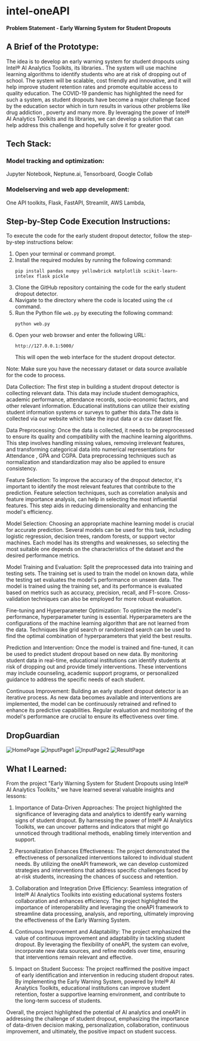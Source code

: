 # intel-oneAPI

#### Problem Statement - Early Warning System for Student Dropouts


## A Brief of the Prototype:
  
  The idea is to develop an early warning system for student dropouts using Intel® AI Analytics Toolkits, its libraries.. The system will use machine learning algorithms to identify students who are at risk of dropping out of 
school. The system will be scalable, cost friendly and innovative, and it will help improve student retention rates and promote equitable access to quality education. The COVID-19 pandemic has highlighted the need for such a system, as student dropouts 
have become a major challenge faced by the education sector which in turn results in various other problems like drug addiction , poverty and many more. By leveraging the power of Intel® AI Analytics Toolkits and its libraries, we can develop a 
solution that can help address this challenge and hopefully solve it for greater good.
  
## Tech Stack: 
   
### Model tracking and optimization:
Jupyter Notebook,
Neptune.ai,
Tensorboard,
Google Collab

### Modelserving and web app development:
One API toolkits,
Flask,
FastAPI,
Streamlit,
AWS Lambda,

   
## Step-by-Step Code Execution Instructions:
 To execute the code for the early student dropout detector, follow the step-by-step instructions below:

1. Open your terminal or command prompt.
2. Install the required modules by running the following command:
   ```
   pip install pandas numpy yellowbrick matplotlib scikit-learn-intelex flask pickle
   ```
3. Clone the GitHub repository containing the code for the early student dropout detector.
4. Navigate to the directory where the code is located using the `cd` command.
5. Run the Python file `web.py` by executing the following command:
   ```
   python web.py
   ```
6. Open your web browser and enter the following URL:
   ```
   http://127.0.0.1:5000/
   ```
   This will open the web interface for the student dropout detector.
   
Note: Make sure you have the necessary dataset or data source available for the code to process.

Data Collection:
The first step in building a student dropout detector is collecting relevant data. This data may include student demographics, academic performance, attendance records, socio-economic factors, and other relevant information. Educational institutions can utilize their existing student information systems or surveys to gather this data.The data is collected via our website which take the input data or a csv dataset file.

Data Preprocessing:
Once the data is collected, it needs to be preprocessed to ensure its quality and compatibility with the machine learning algorithms. This step involves handling missing values, removing irrelevant features, and transforming categorical data into numerical representations for Attendance , GPA and CGPA. Data preprocessing techniques such as normalization and standardization may also be applied to ensure consistency.

Feature Selection:
To improve the accuracy of the dropout detector, it's important to identify the most relevant features that contribute to the prediction. Feature selection techniques, such as correlation analysis and feature importance analysis, can help in selecting the most influential features. This step aids in reducing dimensionality and enhancing the model's efficiency.

Model Selection:
Choosing an appropriate machine learning model is crucial for accurate prediction. Several models can be used for this task, including logistic regression, decision trees, random forests, or support vector machines. Each model has its strengths and weaknesses, so selecting the most suitable one depends on the characteristics of the dataset and the desired performance metrics.

Model Training and Evaluation:
Split the preprocessed data into training and testing sets. The training set is used to train the model on known data, while the testing set evaluates the model's performance on unseen data. The model is trained using the training set, and its performance is evaluated based on metrics such as accuracy, precision, recall, and F1-score. Cross-validation techniques can also be employed for more robust evaluation.

Fine-tuning and Hyperparameter Optimization:
To optimize the model's performance, hyperparameter tuning is essential. Hyperparameters are the configurations of the machine learning algorithm that are not learned from the data. Techniques like grid search or randomized search can be used to find the optimal combination of hyperparameters that yield the best results.

Prediction and Intervention:
Once the model is trained and fine-tuned, it can be used to predict student dropout based on new data. By monitoring student data in real-time, educational institutions can identify students at risk of dropping out and provide timely interventions. These interventions may include counseling, academic support programs, or personalized guidance to address the specific needs of each student.

Continuous Improvement:
Building an early student dropout detector is an iterative process. As new data becomes available and interventions are implemented, the model can be continuously retrained and refined to enhance its predictive capabilities. Regular evaluation and monitoring of the model's performance are crucial to ensure its effectiveness over time.
  
## DropGuardian 
![HomePage](https://github.com/RuPaul23/intel-oneAPI/assets/105512611/464c8047-3d26-4b39-9d36-eca5c625bb6f)
![InputPage1](https://github.com/RuPaul23/intel-oneAPI/assets/105512611/ca7018d7-fc6c-4ad2-a063-0afef349e1f8)
![InputPage2](https://github.com/RuPaul23/intel-oneAPI/assets/105512611/9d84af03-a04d-467a-8ea1-044f0ad143a8)
![ResultPage](https://github.com/RuPaul23/intel-oneAPI/assets/105512611/4f766eda-0885-41db-84ea-d533dc598f6f)

## What I Learned:
  From the project "Early Warning System for Student Dropouts using Intel® AI Analytics Toolkits," we have learned several valuable insights and lessons:

1. Importance of Data-Driven Approaches: The project highlighted the significance of leveraging data and analytics to identify early warning signs of student dropout. By harnessing the power of Intel® AI Analytics Toolkits, we can uncover patterns and indicators that might go unnoticed through traditional methods, enabling timely intervention and support.

2. Personalization Enhances Effectiveness: The project demonstrated the effectiveness of personalized interventions tailored to individual student needs. By utilizing the oneAPI framework, we can develop customized strategies and interventions that address specific challenges faced by at-risk students, increasing the chances of success and retention.

3. Collaboration and Integration Drive Efficiency: Seamless integration of Intel® AI Analytics Toolkits into existing educational systems fosters collaboration and enhances efficiency. The project highlighted the importance of interoperability and leveraging the oneAPI framework to streamline data processing, analysis, and reporting, ultimately improving the effectiveness of the Early Warning System.

4. Continuous Improvement and Adaptability: The project emphasized the value of continuous improvement and adaptability in tackling student dropout. By leveraging the flexibility of oneAPI, the system can evolve, incorporate new data sources, and refine models over time, ensuring that interventions remain relevant and effective.

5. Impact on Student Success: The project reaffirmed the positive impact of early identification and intervention in reducing student dropout rates. By implementing the Early Warning System, powered by Intel® AI Analytics Toolkits, educational institutions can improve student retention, foster a supportive learning environment, and contribute to the long-term success of students.

Overall, the project highlighted the potential of AI analytics and oneAPI in addressing the challenge of student dropout, emphasizing the importance of data-driven decision making, personalization, collaboration, continuous improvement, and ultimately, the positive impact on student success.
